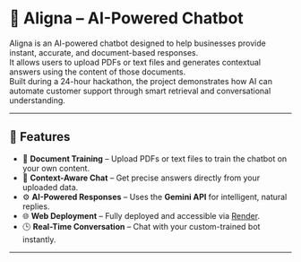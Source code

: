 # 💬 Aligna – AI-Powered Chatbot

Aligna is an AI-powered chatbot designed to help businesses provide instant, accurate, and document-based responses.  
It allows users to upload PDFs or text files and generates contextual answers using the content of those documents.  
Built during a 24-hour hackathon, the project demonstrates how AI can automate customer support through smart retrieval and conversational understanding.

---

## 🚀 Features

- 🧠 **Document Training** – Upload PDFs or text files to train the chatbot on your own content.  
- 💬 **Context-Aware Chat** – Get precise answers directly from your uploaded data.  
- ⚙️ **AI-Powered Responses** – Uses the **Gemini API** for intelligent, natural replies.  
- 🌐 **Web Deployment** – Fully deployed and accessible via [Render](https://aligna-chatbot.onrender.com/).  
- 🕒 **Real-Time Conversation** – Chat with your custom-trained bot instantly.

---

